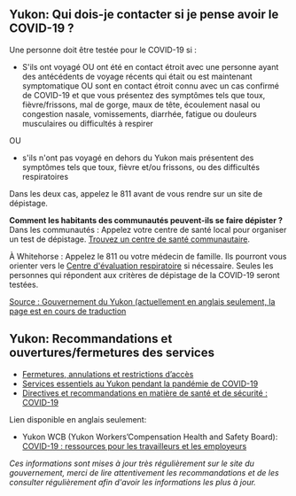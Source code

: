 ## Yukon: Qui dois-je contacter si je pense avoir le COVID-19 ?

Une personne doit être testée pour le COVID-19 si :

- S'ils ont voyagé OU ont été en contact étroit avec une personne ayant des antécédents de voyage récents qui était ou est maintenant symptomatique OU sont en contact étroit connu avec un cas confirmé de COVID-19 et que vous présentez des symptômes tels que toux, fièvre/frissons, mal de gorge, maux de tête, écoulement nasal ou congestion nasale, vomissements, diarrhée, fatigue ou douleurs musculaires ou difficultés à respirer

OU

- s'ils n'ont pas voyagé en dehors du Yukon mais présentent des symptômes tels que toux, fièvre et/ou frissons, ou des difficultés respiratoires

Dans les deux cas, appelez le 811 avant de vous rendre sur un site de dépistage.

**Comment les habitants des communautés peuvent-ils se faire dépister ?**
Dans les communautés : Appelez votre centre de santé local pour organiser un test de dépistage. [Trouvez un centre de santé communautaire](https://yukon.ca/fr/sante-et-bien-etre/hopitaux-et-centres-de-sante/hopitaux-et-centres-de-sante).

À Whitehorse : Appelez le 811 ou votre médecin de famille. Ils pourront vous orienter vers le [Centre d'évaluation respiratoire](https://yukon.ca/fr/find-respiratory-assessment-centre) si nécessaire. Seules les personnes qui répondent aux critères de dépistage de la COVID-19 seront testées.

[Source : Gouvernement du Yukon (actuellement en anglais seulement, la page est en cours de traduction](https://yukon.ca/en/common-questions-covid-19#Testing-for-COVID-1912)

## Yukon: Recommandations et ouvertures/fermetures des services

- [Fermetures, annulations et restrictions d’accès](https://yukon.ca/fr/fermetures-annulations-et-restrictions-dacces)
- [Services essentiels au Yukon pendant la pandémie de COVID-19](https://yukon.ca/fr/health-and-wellness/covid-19/essential-services-yukon-during-covid-19)
- [Directives et recommandations en matière de santé et de sécurité : COVID-19](https://yukon.ca/fr/industry-specific-guidelines-and-recommendations-covid-19)

Lien disponible en anglais seulement:

- Yukon WCB (Yukon Workers’Compensation Health and Safety Board): [COVID-19 : ressources pour les travailleurs et les employeurs](https://wcb.yk.ca/COVID-19.aspx)

_Ces informations sont mises à jour très régulièrement sur le site du gouvernement, merci de lire attentivement les recommandations et de les consulter régulièrement afin d'avoir les informations les plus à jour._
